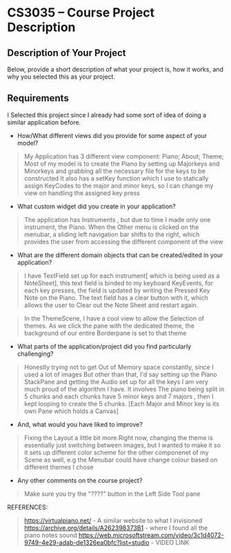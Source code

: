 # CS3035 – Course Project Description

## Description of Your Project

Below, provide a short description of what your project is, how it works, and why you selected this as your project.



## Requirements

I Selected this project since I already had some sort of idea of doing a similar application before.

- How/What different views did you provide for some aspect of your model?
> My Application has 3 different view component: Piano; About; Theme;
 Most of my model is to create the Piano by setting up Majorkeys and Minorkeys and grabbing all the necessary file for the keys to be constructed
 It also has a setKey function which I use to statically assign KeyCodes to the major and minor keys, so I can change my view on handling the assigned key press

- What custom widget did you create in your application?
> The application has Instruments , but due to time I made only one instrument, the Piano.
 When the Other menu is clicked on the menubar, a sliding left navigation bar shifts to the right, which provides the user from accessing the different component of the view 

- What are the different domain objects that can be created/edited in 
your application?
> I have TextField set up for each instrument[ which is being used as a NoteSheet], this text field is binded to my keyboard KeyEvents, for each key presses, the field is updated by writing the Pressed Key Note on the Piano.
The text field has a clear button with it, which allows the user to Clear out the Note Sheet and restart again.
 
 > In the ThemeScene, I have a cool view to allow the Selection of themes.
 > As we click the pane with the dedicated theme, the background of our entire Borderpane is set to that theme
 
 
- What parts of the application/project did you find particularly challenging? 
> Honestly trying not to get Out of Memory space constantly, since I used a lot of images
 But other than that, I'd say setting up the Piano StackPane and getting the Audio set up for all the keys
 I am very much proud of the algorithm I have. It involves The piano being split in 5 chunks and each chunks have 5 minor keys and 7 majors , then I kept looping to create the 5 chunks. [Each Major and Minor key is its own Pane which holds a Canvas]
 
- And, what would you have liked to improve?
>Fixing the Layout a little bit more.Right now, changing the theme is essentially just switching between images, but I wanted to make it so it sets up different color scheme for the other componenet of my Scene as well, e.g the Menubar could have change colour based on different themes I chose

- Any  other comments on the course project?
> Make sure you try the "????" button in the Left Side Tool pane


REFERENCES:

>https://virtualpiano.net/ - A similar website to what I invisioned
>https://archive.org/details/A262398373B1 - where I found all the piano notes sound
>https://web.microsoftstream.com/video/3c1d4072-9749-4e29-adab-de1326ea0bfc?list=studio - VIDEO LINK



